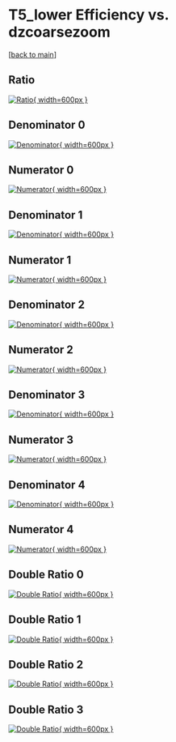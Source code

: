 # T5_lower Efficiency vs. dzcoarsezoom

[[back to main](./)]



## Ratio

[![Ratio](../mtv/var/T5_lower_vtr_211_0_eff_dzcoarsezoom.png){ width=600px }](../mtv/var/T5_lower_vtr_211_0_eff_dzcoarsezoom.pdf)

## Denominator 0

[![Denominator](../mtv/den/T5_lower_vtr_211_0_eff_dzcoarsezoom_den0.png){ width=600px }](../mtv/den/T5_lower_vtr_211_0_eff_dzcoarsezoom_den0.pdf)

## Numerator 0

[![Numerator](../mtv/num/T5_lower_vtr_211_0_eff_dzcoarsezoom_num0.png){ width=600px }](../mtv/num/T5_lower_vtr_211_0_eff_dzcoarsezoom_num0.pdf)

## Denominator 1

[![Denominator](../mtv/den/T5_lower_vtr_211_0_eff_dzcoarsezoom_den1.png){ width=600px }](../mtv/den/T5_lower_vtr_211_0_eff_dzcoarsezoom_den1.pdf)

## Numerator 1

[![Numerator](../mtv/num/T5_lower_vtr_211_0_eff_dzcoarsezoom_num1.png){ width=600px }](../mtv/num/T5_lower_vtr_211_0_eff_dzcoarsezoom_num1.pdf)

## Denominator 2

[![Denominator](../mtv/den/T5_lower_vtr_211_0_eff_dzcoarsezoom_den2.png){ width=600px }](../mtv/den/T5_lower_vtr_211_0_eff_dzcoarsezoom_den2.pdf)

## Numerator 2

[![Numerator](../mtv/num/T5_lower_vtr_211_0_eff_dzcoarsezoom_num2.png){ width=600px }](../mtv/num/T5_lower_vtr_211_0_eff_dzcoarsezoom_num2.pdf)

## Denominator 3

[![Denominator](../mtv/den/T5_lower_vtr_211_0_eff_dzcoarsezoom_den3.png){ width=600px }](../mtv/den/T5_lower_vtr_211_0_eff_dzcoarsezoom_den3.pdf)

## Numerator 3

[![Numerator](../mtv/num/T5_lower_vtr_211_0_eff_dzcoarsezoom_num3.png){ width=600px }](../mtv/num/T5_lower_vtr_211_0_eff_dzcoarsezoom_num3.pdf)

## Denominator 4

[![Denominator](../mtv/den/T5_lower_vtr_211_0_eff_dzcoarsezoom_den4.png){ width=600px }](../mtv/den/T5_lower_vtr_211_0_eff_dzcoarsezoom_den4.pdf)

## Numerator 4

[![Numerator](../mtv/num/T5_lower_vtr_211_0_eff_dzcoarsezoom_num4.png){ width=600px }](../mtv/num/T5_lower_vtr_211_0_eff_dzcoarsezoom_num4.pdf)

## Double Ratio 0

[![Double Ratio](../mtv/ratio/T5_lower_vtr_211_0_eff_dzcoarsezoom_ratio0.png){ width=600px }](../mtv/ratio/T5_lower_vtr_211_0_eff_dzcoarsezoom_ratio0.pdf)

## Double Ratio 1

[![Double Ratio](../mtv/ratio/T5_lower_vtr_211_0_eff_dzcoarsezoom_ratio1.png){ width=600px }](../mtv/ratio/T5_lower_vtr_211_0_eff_dzcoarsezoom_ratio1.pdf)

## Double Ratio 2

[![Double Ratio](../mtv/ratio/T5_lower_vtr_211_0_eff_dzcoarsezoom_ratio2.png){ width=600px }](../mtv/ratio/T5_lower_vtr_211_0_eff_dzcoarsezoom_ratio2.pdf)

## Double Ratio 3

[![Double Ratio](../mtv/ratio/T5_lower_vtr_211_0_eff_dzcoarsezoom_ratio3.png){ width=600px }](../mtv/ratio/T5_lower_vtr_211_0_eff_dzcoarsezoom_ratio3.pdf)

